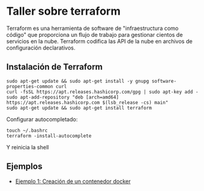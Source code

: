 # Taller sobre terraform

Terraform es una herramienta de software de "infraestructura como código" que proporciona un flujo de trabajo para gestionar cientos de servicios en la nube. Terraform codifica las API de la nube en archivos de configuración declarativos.

## Instalación de Terraform

```
sudo apt-get update && sudo apt-get install -y gnupg software-properties-common curl
curl -fsSL https://apt.releases.hashicorp.com/gpg | sudo apt-key add -
sudo apt-add-repository "deb [arch=amd64] https://apt.releases.hashicorp.com $(lsb_release -cs) main"
sudo apt-get update && sudo apt-get install terraform
```

Configurar autocompletado:

```
touch ~/.bashrc
terraform -install-autocomplete
```

Y reinicia la shell

## Ejemplos

* [Ejemplo 1: Creación de un contenedor docker](ejemplo1)


